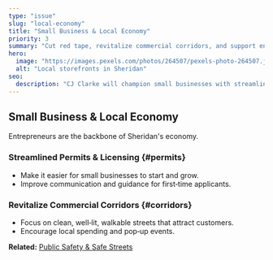 ```yaml
---
type: "issue"
slug: "local-economy"
title: "Small Business & Local Economy"
priority: 3
summary: "Cut red tape, revitalize commercial corridors, and support entrepreneurs."
hero:
  image: "https://images.pexels.com/photos/264507/pexels-photo-264507.jpeg"
  alt: "Local storefronts in Sheridan"
seo:
  description: "CJ Clarke will champion small businesses with streamlined permits, corridor revitalization, and local spending."
---
```


## Small Business & Local Economy

Entrepreneurs are the backbone of Sheridan's economy.

### Streamlined Permits & Licensing {#permits}
- Make it easier for small businesses to start and grow.
- Improve communication and guidance for first‑time applicants.

### Revitalize Commercial Corridors {#corridors}
- Focus on clean, well‑lit, walkable streets that attract customers.
- Encourage local spending and pop‑up events.

**Related:** [Public Safety & Safe Streets](/issues/public-safety)